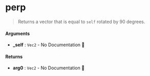 # perp

>  Returns a vector that is equal to `self` rotated by 90 degrees.

#### Arguments

- **\_self** : `Vec2` \- No Documentation 🚧

#### Returns

- **arg0** : `Vec2` \- No Documentation 🚧